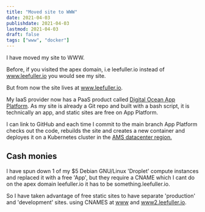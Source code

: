 ```yaml
---
title: "Moved site to WWW"
date: 2021-04-03
publishdate: 2021-04-03
lastmod: 2021-04-03
draft: false
tags: ["www", "docker"]
---
```


I have moved my site to WWW.

Before, if you visited the apex domain, i.e leefuller.io instead of www.leefuller.io you would see my site.

But from now the site lives at www.leefuller.io.

My IaaS provider now has a PaaS product called [Digital Ocean App Platform](https://www.digitalocean.com/products/app-platform/). As my site is already a Git repo and built with a bash script, it is technically an app, and static sites are free on App Platform.

I can link to GitHub and each time I commit to the main branch App Platform checks out the code, rebuilds the site and creates a new container and deployes it on a Kubernetes cluster in the [AMS datacenter region.](https://docs.digitalocean.com/products/platform/availability-matrix/#app-platform-availability) 

## Cash monies

I have spun down 1 of my $5 Debian GNU/Linux 'Droplet' compute instances and replaced it with a free 'App', but they require a CNAME which I cant do on the apex domain leefuller.io it has to be something.leefuller.io.

So I have taken advantage of free static sites to have separate 'production' and 'development' sites. using CNAMES at [www](https://www.leefuller.io) and [www2.leefuller.io](https://www2.leefuller.io).

